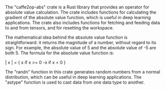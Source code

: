The "caffe2op-abs" crate is a Rust library that
provides an operator for absolute value
calculation. The crate includes functions for
calculating the gradient of the absolute value
function, which is useful in deep learning
applications. The crate also includes functions
for fetching and feeding data to and from tensors,
and for resetting the workspace.

The mathematical idea behind the absolute value
function is straightforward: it returns the
magnitude of a number, without regard to its
sign. For example, the absolute value of 5 and the
absolute value of -5 are both 5. The formula for
the absolute value function is:

| x | = {
  x    if x >= 0
 -x    if x < 0
}

The "randn" function in this crate generates
random numbers from a normal distribution, which
can be useful in deep learning applications. The
"astype" function is used to cast data from one
data type to another.

